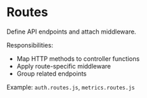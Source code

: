 # Routes

Define API endpoints and attach middleware.

Responsibilities:
- Map HTTP methods to controller functions
- Apply route-specific middleware
- Group related endpoints

Example: `auth.routes.js`, `metrics.routes.js`
